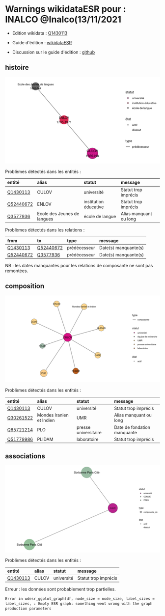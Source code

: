 Warnings wikidataESR pour : INALCO @Inalco(13/11/2021
================

- Edition wikidata : [Q1430113](https://www.wikidata.org/wiki/Q1430113)
- Guide d'édition : [wikidataESR](https://github.com/cpesr/wikidataESR/)

- Discussion sur le guide d'édition : [github](https://github.com/cpesr/wikidataESR/issues)



## histoire 

![Graphique non généré](Q1430113-histoire.png) 

Problèmes détectés dans les entités :

|entité                                               |alias                       |statut                |message                |
|:----------------------------------------------------|:---------------------------|:---------------------|:----------------------|
|[Q1430113](https://www.wikidata.org/wiki/Q1430113)   |CULOV                       |université            |Statut trop imprécis   |
|[Q52440672](https://www.wikidata.org/wiki/Q52440672) |ENLOV                       |institution éducative |Statut trop imprécis   |
|[Q3577936](https://www.wikidata.org/wiki/Q3577936)   |Ecole des Jeunes de langues |école de langue       |Alias manquant ou long |

Problèmes détectés dans les relations :

|from                                                 |to                                                   |type         |message              |
|:----------------------------------------------------|:----------------------------------------------------|:------------|:--------------------|
|[Q1430113](https://www.wikidata.org/wiki/Q1430113)   |[Q52440672](https://www.wikidata.org/wiki/Q52440672) |prédécesseur |Date(s) manquante(s) |
|[Q52440672](https://www.wikidata.org/wiki/Q52440672) |[Q3577936](https://www.wikidata.org/wiki/Q3577936)   |prédécesseur |Date(s) manquante(s) |

NB : les dates manquantes pour les relations de composante ne sont pas remontées. 



## composition 

![Graphique non généré](Q1430113-composition.png) 

Problèmes détectés dans les entités :

|entité                                               |alias                    |statut               |message                     |
|:----------------------------------------------------|:------------------------|:--------------------|:---------------------------|
|[Q1430113](https://www.wikidata.org/wiki/Q1430113)   |CULOV                    |université           |Statut trop imprécis        |
|[Q30261522](https://www.wikidata.org/wiki/Q30261522) |Mondes Iranien et Indien |UMR                  |Alias manquant ou long      |
|[Q85721214](https://www.wikidata.org/wiki/Q85721214) |PLO                      |presse universitaire |Date de fondation manquante |
|[Q51779986](https://www.wikidata.org/wiki/Q51779986) |PLIDAM                   |laboratoire          |Statut trop imprécis        |

 



## associations 

![Graphique non généré](Q1430113-associations.png) 

Problèmes détectés dans les entités :

|entité                                             |alias |statut     |message              |
|:--------------------------------------------------|:-----|:----------|:--------------------|
|[Q1430113](https://www.wikidata.org/wiki/Q1430113) |CULOV |université |Statut trop imprécis |

 


Erreur : les données sont probablement trop partielles.
```
Error in wdesr_ggplot_graph(df, node_size = node_size, label_sizes = label_sizes, : Empty ESR graph: something went wrong with the graph production parameters

``` 

